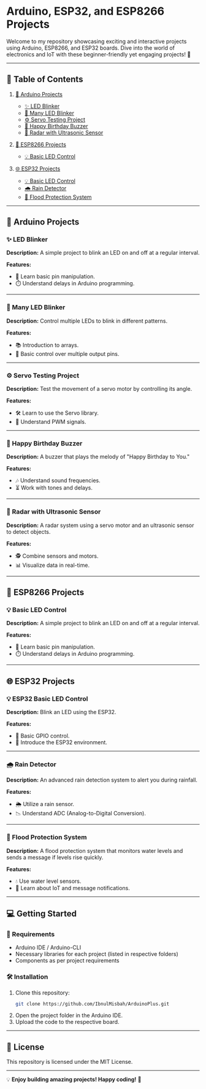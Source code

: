 # Arduino, ESP32, and ESP8266 Projects

Welcome to my repository showcasing exciting and interactive projects using Arduino, ESP8266, and ESP32 boards. Dive into the world of electronics and IoT with these beginner-friendly yet engaging projects! 🎉

---

## 🚀 Table of Contents

1. [🤖 Arduino Projects](#arduino-projects)
   - [✨ LED Blinker](#led-blinker)
   - [🌈 Many LED Blinker](#many-led-blinker)
   - [⚙️ Servo Testing Project](#servo-testing-project)
   - [🎵 Happy Birthday Buzzer](#happy-birthday-buzzer)
   - [📡 Radar with Ultrasonic Sensor](#radar-with-ultrasonic-sensor)

2. [📶 ESP8266 Projects](#esp8266-projects)
   - [💡 Basic LED Control](#basic-led-control)

3. [🌐 ESP32 Projects](#esp32-projects)
   - [💡 Basic LED Control](#esp32-basic-led-control)
   - [🌧️ Rain Detector](#rain-detector)
   - [🌊 Flood Protection System](#flood-protection-system)

---

## 🤖 Arduino Projects

### ✨ LED Blinker
**Description:**
A simple project to blink an LED on and off at a regular interval.

**Features:**
- 🔌 Learn basic pin manipulation.
- ⏱️ Understand delays in Arduino programming.

---

### 🌈 Many LED Blinker
**Description:**
Control multiple LEDs to blink in different patterns.

**Features:**
- 📚 Introduction to arrays.
- 🔄 Basic control over multiple output pins.

---

### ⚙️ Servo Testing Project
**Description:**
Test the movement of a servo motor by controlling its angle.

**Features:**
- 🛠️ Learn to use the Servo library.
- 📐 Understand PWM signals.

---

### 🎵 Happy Birthday Buzzer
**Description:**
A buzzer that plays the melody of "Happy Birthday to You."

**Features:**
- 🎶 Understand sound frequencies.
- ⏳ Work with tones and delays.

---

### 📡 Radar with Ultrasonic Sensor
**Description:**
A radar system using a servo motor and an ultrasonic sensor to detect objects.

**Features:**
- 🕵️ Combine sensors and motors.
- 📊 Visualize data in real-time.

---

## 📶 ESP8266 Projects

### 💡 Basic LED Control
**Description:**
A simple project to blink an LED on and off at a regular interval.

**Features:**
- 🔌 Learn basic pin manipulation.
- ⏱️ Understand delays in Arduino programming.

---

## 🌐 ESP32 Projects

### 💡 ESP32 Basic LED Control
**Description:**
Blink an LED using the ESP32.

**Features:**
- 🔌 Basic GPIO control.
- 🚀 Introduce the ESP32 environment.

---

### 🌧️ Rain Detector
**Description:**
An advanced rain detection system to alert you during rainfall.

**Features:**
- 🌦️ Utilize a rain sensor.
- 📉 Understand ADC (Analog-to-Digital Conversion).

---

### 🌊 Flood Protection System
**Description:**
A flood protection system that monitors water levels and sends a message if levels rise quickly.

**Features:**
- 💧 Use water level sensors.
- 📲 Learn about IoT and message notifications.

---

## 💻 Getting Started

### 🔧 Requirements
- Arduino IDE / Arduino-CLI
- Necessary libraries for each project (listed in respective folders)
- Components as per project requirements

### 🛠️ Installation
1. Clone this repository:
   ```bash
   git clone https://github.com/IbnulMisbah/ArduinoPlus.git
   ```
2. Open the project folder in the Arduino IDE.
3. Upload the code to the respective board.


---

## 📜 License
This repository is licensed under the MIT License.

---

💡 **Enjoy building amazing projects! Happy coding!** 🎉
